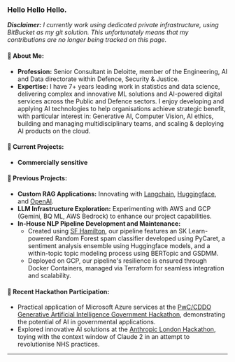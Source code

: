 ### Hello Hello Hello.

_**Disclaimer:** I currently work using dedicated private infrastructure, using BitBucket as my git solution. This unfortunately means that my contributions are no longer being tracked on this page._

#### 🌟 About Me:
- **Profession:** Senior Consultant in Deloitte, member of the Engineering, AI and Data directorate within Defence, Security & Justice.
- **Expertise:** I have 7+ years leading work in statistics and data science, delivering complex and innovative ML solutions and AI-powered digital services across the Public and Defence sectors. I enjoy developing and applying AI technologies to help organisations achieve strategic benefit, with particular interest in: Generative AI, Computer Vision, AI ethics, building and managing multidisciplinary teams, and scaling & deploying AI products on the cloud.
  
#### 🔧 Current Projects:
- **Commercially sensitive**

#### 🔧 Previous Projects:
- **Custom RAG Applications:** Innovating with [Langchain](https://www.langchain.com/), [Huggingface](https://hf.co), and [OpenAI](https://openai.com).
- **LLM Infrastructure Exploration:** Experimenting with AWS and GCP (Gemini, BQ ML, AWS Bedrock) to enhance our project capabilities.
- **In-House NLP Pipeline Development and Maintenance:** 
  - Created using [SF Hamilton](https://github.com/DAGWorks-Inc/hamilton), our pipeline features an SK Learn-powered Random Forest spam classifier developed using PyCaret, a sentiment analysis ensemble using Huggingface models, and a within-topic topic modeling process using BERTopic and GSDMM. 
  - Deployed on GCP, our pipeline's resilience is ensured through Docker Containers, managed via Terraform for seamless integration and scalability.

#### 🚀 Recent Hackathon Participation:
- Practical application of Microsoft Azure services at the [PwC/CDDO Generative Artificial Intelligence Government Hackathon](https://cddo.blog.gov.uk/2024/01/22/inside-the-largest-global-ai-hack/), demonstrating the potential of AI in governmental applications.
- Explored innovative AI solutions at the [Anthropic London Hackathon](https://aifringe.org/events/anthropic-hackathon-london), toying with the context window of Claude 2 in an attempt to revolutionise NHS practices.

---
